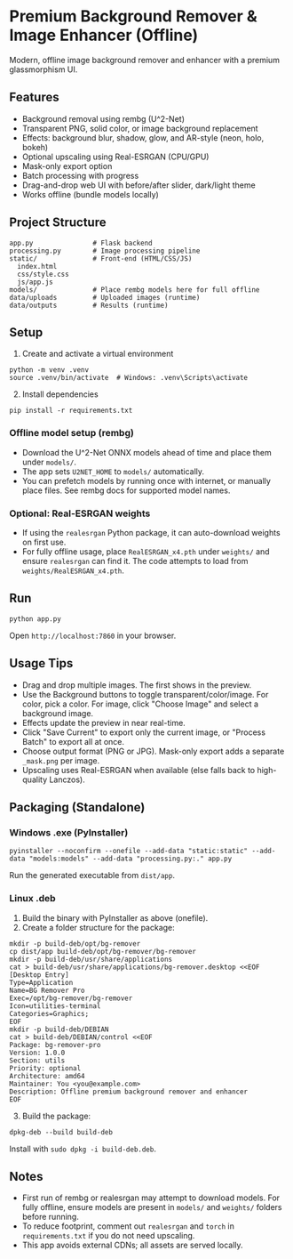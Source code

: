 # Premium Background Remover & Image Enhancer (Offline)

Modern, offline image background remover and enhancer with a premium glassmorphism UI.

## Features
- Background removal using rembg (U^2-Net)
- Transparent PNG, solid color, or image background replacement
- Effects: background blur, shadow, glow, and AR-style (neon, holo, bokeh)
- Optional upscaling using Real-ESRGAN (CPU/GPU)
- Mask-only export option
- Batch processing with progress
- Drag-and-drop web UI with before/after slider, dark/light theme
- Works offline (bundle models locally)

## Project Structure
```
app.py               # Flask backend
processing.py        # Image processing pipeline
static/              # Front-end (HTML/CSS/JS)
  index.html
  css/style.css
  js/app.js
models/              # Place rembg models here for full offline
data/uploads         # Uploaded images (runtime)
data/outputs         # Results (runtime)
```

## Setup
1. Create and activate a virtual environment
```
python -m venv .venv
source .venv/bin/activate  # Windows: .venv\Scripts\activate
```
2. Install dependencies
```
pip install -r requirements.txt
```

### Offline model setup (rembg)
- Download the U^2-Net ONNX models ahead of time and place them under `models/`.
- The app sets `U2NET_HOME` to `models/` automatically.
- You can prefetch models by running once with internet, or manually place files. See rembg docs for supported model names.

### Optional: Real-ESRGAN weights
- If using the `realesrgan` Python package, it can auto-download weights on first use.
- For fully offline usage, place `RealESRGAN_x4.pth` under `weights/` and ensure `realesrgan` can find it. The code attempts to load from `weights/RealESRGAN_x4.pth`.

## Run
```
python app.py
```
Open `http://localhost:7860` in your browser.

## Usage Tips
- Drag and drop multiple images. The first shows in the preview.
- Use the Background buttons to toggle transparent/color/image. For color, pick a color. For image, click "Choose Image" and select a background image.
- Effects update the preview in near real-time.
- Click "Save Current" to export only the current image, or "Process Batch" to export all at once.
- Choose output format (PNG or JPG). Mask-only export adds a separate `_mask.png` per image.
- Upscaling uses Real-ESRGAN when available (else falls back to high-quality Lanczos).

## Packaging (Standalone)

### Windows .exe (PyInstaller)
```
pyinstaller --noconfirm --onefile --add-data "static:static" --add-data "models:models" --add-data "processing.py:." app.py
```
Run the generated executable from `dist/app`.

### Linux .deb
1. Build the binary with PyInstaller as above (onefile).
2. Create a folder structure for the package:
```
mkdir -p build-deb/opt/bg-remover
cp dist/app build-deb/opt/bg-remover/bg-remover
mkdir -p build-deb/usr/share/applications
cat > build-deb/usr/share/applications/bg-remover.desktop <<EOF
[Desktop Entry]
Type=Application
Name=BG Remover Pro
Exec=/opt/bg-remover/bg-remover
Icon=utilities-terminal
Categories=Graphics;
EOF
mkdir -p build-deb/DEBIAN
cat > build-deb/DEBIAN/control <<EOF
Package: bg-remover-pro
Version: 1.0.0
Section: utils
Priority: optional
Architecture: amd64
Maintainer: You <you@example.com>
Description: Offline premium background remover and enhancer
EOF
```
3. Build the package:
```
dpkg-deb --build build-deb
```
Install with `sudo dpkg -i build-deb.deb`.

## Notes
- First run of rembg or realesrgan may attempt to download models. For fully offline, ensure models are present in `models/` and `weights/` folders before running.
- To reduce footprint, comment out `realesrgan` and `torch` in `requirements.txt` if you do not need upscaling.
- This app avoids external CDNs; all assets are served locally.